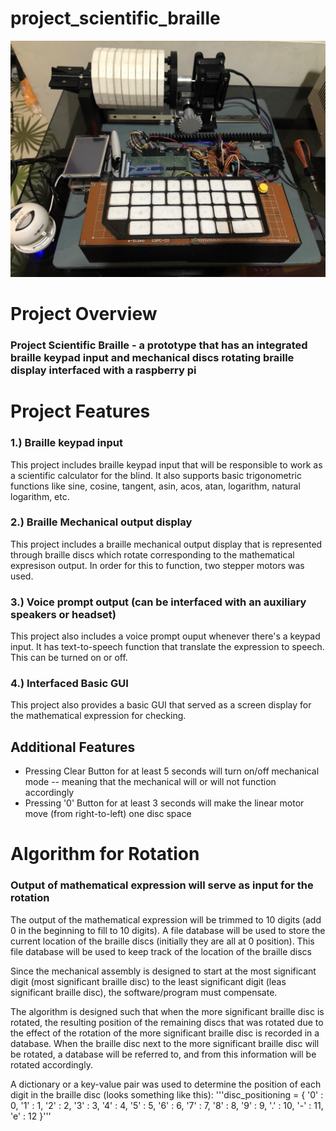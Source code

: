 # project_scientific_braille
![Screenshot](https://github.com/john-benedict-dimero/project_scientific_braille/blob/main/portfolio-braille-1.jpg)

# Project Overview
### Project Scientific Braille - a prototype that has an integrated braille keypad input and mechanical discs rotating braille display interfaced with a raspberry pi

# Project Features
### 1.) Braille keypad input
This project includes braille keypad input that will be responsible to work as a scientific calculator for the blind. It also supports basic trigonometric functions like sine, cosine, tangent, asin, acos, atan, logarithm, natural logarithm, etc. 
### 2.) Braille Mechanical output display
This project includes a braille mechanical output display that is represented through braille discs which rotate corresponding to the mathematical expresison output. In order for this to function, two stepper motors was used.
### 3.) Voice prompt output (can be interfaced with an auxiliary speakers or headset)
This project also includes a voice prompt ouput whenever there's a keypad input. It has text-to-speech function that translate the expression to speech. This can be turned on or off.
### 4.) Interfaced Basic GUI
This project also provides a basic GUI that served as a screen display for the mathematical expression for checking.

## Additional Features
* Pressing Clear Button for at least 5 seconds will turn on/off mechanical mode -- meaning that the mechanical will or will not function accordingly
* Pressing '0' Button for at least 3 seconds will make the linear motor move (from right-to-left) one disc space

# Algorithm for Rotation
### Output of mathematical expression will serve as input for the rotation
The output of the mathematical expression will be trimmed to 10 digits (add 0 in the beginning to fill to 10 digits). A file database will be used to store the current location of the braille discs (initially they are all at 0 position). This file database will be used to keep track of the location of the braille discs

Since the mechanical assembly is designed to start at the most significant digit (most significant braille disc) to the least significant digit (leas significant braille disc), the software/program must compensate.

The algorithm is designed such that when the more significant braille disc is rotated, the resulting position of the remaining discs that was rotated due to the effect of the rotation of the more significant braille disc is recorded in a database. When the braille disc next to the more significant braille disc will be rotated, a database will be referred to, and from this information will be rotated accordingly.

A dictionary or a key-value pair was used to determine the position of each digit in the braille disc (looks something like this):
'''disc_positioning = {
        '0' : 0,
        '1' : 1,
        '2' : 2,
        '3' : 3,
        '4' : 4,
        '5' : 5,
        '6' : 6,
        '7' : 7,
        '8' : 8,
        '9' : 9,
        '.' : 10,
        '-' : 11,
        'e' : 12
        }'''

